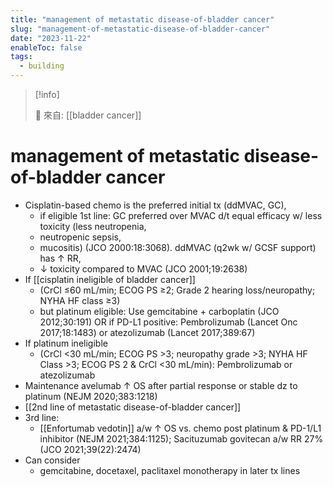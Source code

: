 ```yaml
---
title: "management of metastatic disease-of-bladder cancer"
slug: "management-of-metastatic-disease-of-bladder-cancer"
date: "2023-11-22"
enableToc: false
tags:
  - building
---
```


> [!info]
>
> 🌱 來自: [[bladder cancer]]

# management of metastatic disease-of-bladder cancer

- Cisplatin-based chemo is the preferred initial tx (ddMVAC, GC),
  - if eligible 1st line: GC preferred over MVAC d/t equal efficacy w/ less toxicity (less neutropenia,
  - neutropenic sepsis,
  - mucositis) (JCO 2000:18:3068). ddMVAC (q2wk w/ GCSF support) has ↑ RR,
  - ↓ toxicity compared to MVAC (JCO 2001;19:2638)
- If [[cisplatin ineligible of bladder cancer]]
  - (CrCl ≤60 mL/min; ECOG PS ≥2; Grade 2 hearing loss/neuropathy; NYHA HF class ≥3)
  - but platinum eligible: Use gemcitabine + carboplatin (JCO 2012;30:191) OR if PD-L1 positive: Pembrolizumab (Lancet Onc 2017;18:1483) or atezolizumab (Lancet 2017;389:67)
- If platinum ineligible
  - (CrCl <30 mL/min; ECOG PS >3; neuropathy grade >3; NYHA HF Class >3; ECOG PS 2 & CrCl <30 mL/min): Pembrolizumab or atezolizumab
- Maintenance avelumab ↑ OS after partial response or stable dz to platinum (NEJM 2020;383:1218)
- [[2nd line of metastatic disease-of-bladder cancer]]
- 3rd line:
  - [[Enfortumab vedotin]] a/w ↑ OS vs. chemo post platinum & PD-1/L1 inhibitor (NEJM 2021;384:1125); Sacituzumab govitecan a/w RR 27% (JCO 2021;39(22):2474)
- Can consider
  - gemcitabine, docetaxel, paclitaxel monotherapy in later tx lines
